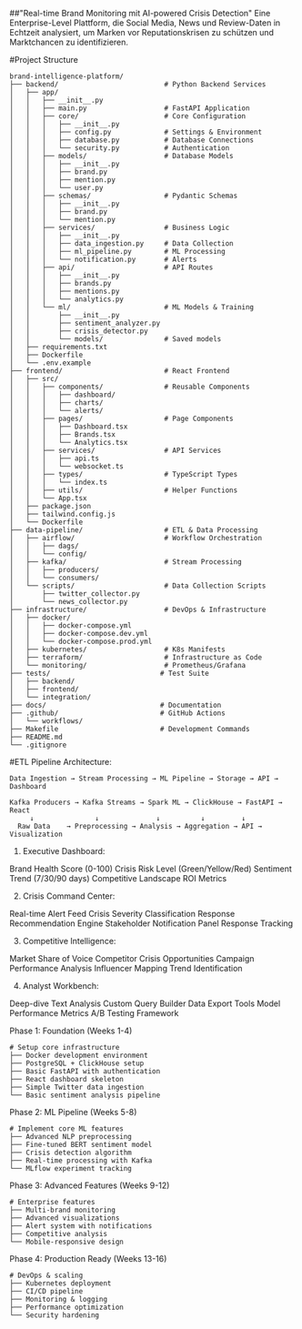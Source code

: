 ##"Real-time Brand Monitoring mit AI-powered Crisis Detection"
Eine Enterprise-Level Plattform, die Social Media, News und Review-Daten in Echtzeit analysiert, um Marken vor Reputationskrisen zu schützen und Marktchancen zu identifizieren.

#Project Structure
```
brand-intelligence-platform/
├── backend/                          # Python Backend Services
│   ├── app/
│   │   ├── __init__.py
│   │   ├── main.py                   # FastAPI Application
│   │   ├── core/                     # Core Configuration
│   │   │   ├── __init__.py
│   │   │   ├── config.py             # Settings & Environment
│   │   │   ├── database.py           # Database Connections
│   │   │   └── security.py           # Authentication
│   │   ├── models/                   # Database Models
│   │   │   ├── __init__.py
│   │   │   ├── brand.py
│   │   │   ├── mention.py
│   │   │   └── user.py
│   │   ├── schemas/                  # Pydantic Schemas
│   │   │   ├── __init__.py
│   │   │   ├── brand.py
│   │   │   └── mention.py
│   │   ├── services/                 # Business Logic
│   │   │   ├── __init__.py
│   │   │   ├── data_ingestion.py     # Data Collection
│   │   │   ├── ml_pipeline.py        # ML Processing
│   │   │   └── notification.py       # Alerts
│   │   ├── api/                      # API Routes
│   │   │   ├── __init__.py
│   │   │   ├── brands.py
│   │   │   ├── mentions.py
│   │   │   └── analytics.py
│   │   └── ml/                       # ML Models & Training
│   │       ├── __init__.py
│   │       ├── sentiment_analyzer.py
│   │       ├── crisis_detector.py
│   │       └── models/               # Saved models
│   ├── requirements.txt
│   ├── Dockerfile
│   └── .env.example
├── frontend/                         # React Frontend
│   ├── src/
│   │   ├── components/               # Reusable Components
│   │   │   ├── dashboard/
│   │   │   ├── charts/
│   │   │   └── alerts/
│   │   ├── pages/                    # Page Components
│   │   │   ├── Dashboard.tsx
│   │   │   ├── Brands.tsx
│   │   │   └── Analytics.tsx
│   │   ├── services/                 # API Services
│   │   │   ├── api.ts
│   │   │   └── websocket.ts
│   │   ├── types/                    # TypeScript Types
│   │   │   └── index.ts
│   │   ├── utils/                    # Helper Functions
│   │   └── App.tsx
│   ├── package.json
│   ├── tailwind.config.js
│   └── Dockerfile
├── data-pipeline/                    # ETL & Data Processing
│   ├── airflow/                      # Workflow Orchestration
│   │   ├── dags/
│   │   └── config/
│   ├── kafka/                        # Stream Processing
│   │   ├── producers/
│   │   └── consumers/
│   └── scripts/                      # Data Collection Scripts
│       ├── twitter_collector.py
│       └── news_collector.py
├── infrastructure/                   # DevOps & Infrastructure
│   ├── docker/
│   │   ├── docker-compose.yml
│   │   ├── docker-compose.dev.yml
│   │   └── docker-compose.prod.yml
│   ├── kubernetes/                   # K8s Manifests
│   ├── terraform/                    # Infrastructure as Code
│   └── monitoring/                   # Prometheus/Grafana
├── tests/                           # Test Suite
│   ├── backend/
│   ├── frontend/
│   └── integration/
├── docs/                            # Documentation
├── .github/                         # GitHub Actions
│   └── workflows/
├── Makefile                         # Development Commands
├── README.md
└── .gitignore
```

#ETL Pipeline Architecture:
```
Data Ingestion → Stream Processing → ML Pipeline → Storage → API → Dashboard

Kafka Producers → Kafka Streams → Spark ML → ClickHouse → FastAPI → React
     ↓               ↓              ↓          ↓         ↓
  Raw Data    → Preprocessing → Analysis → Aggregation → API → Visualization
```

1. Executive Dashboard:

Brand Health Score (0-100)
Crisis Risk Level (Green/Yellow/Red)
Sentiment Trend (7/30/90 days)
Competitive Landscape
ROI Metrics

2. Crisis Command Center:

Real-time Alert Feed
Crisis Severity Classification
Response Recommendation Engine
Stakeholder Notification Panel
Response Tracking

3. Competitive Intelligence:

Market Share of Voice
Competitor Crisis Opportunities
Campaign Performance Analysis
Influencer Mapping
Trend Identification

4. Analyst Workbench:

Deep-dive Text Analysis
Custom Query Builder
Data Export Tools
Model Performance Metrics
A/B Testing Framework

Phase 1: Foundation (Weeks 1-4)
```
# Setup core infrastructure
├── Docker development environment
├── PostgreSQL + ClickHouse setup
├── Basic FastAPI with authentication
├── React dashboard skeleton
├── Simple Twitter data ingestion
└── Basic sentiment analysis pipeline
```
Phase 2: ML Pipeline (Weeks 5-8)
```
# Implement core ML features
├── Advanced NLP preprocessing
├── Fine-tuned BERT sentiment model
├── Crisis detection algorithm
├── Real-time processing with Kafka
└── MLflow experiment tracking
```
Phase 3: Advanced Features (Weeks 9-12)
```
# Enterprise features
├── Multi-brand monitoring
├── Advanced visualizations
├── Alert system with notifications
├── Competitive analysis
└── Mobile-responsive design
```
Phase 4: Production Ready (Weeks 13-16)
```
# DevOps & scaling
├── Kubernetes deployment
├── CI/CD pipeline
├── Monitoring & logging
├── Performance optimization
└── Security hardening
```
